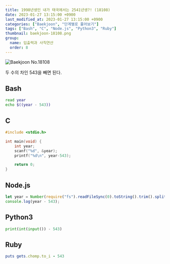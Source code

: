 ```yaml
---
title: 1998년생인 내가 태국에서는 2541년생?! (18108)
date: 2023-01-27 13:15:00 +0900
last_modified_at: 2023-01-27 13:15:00 +0900
categories: ["Baekjoon", "단계별로 풀어보기"]
tags: ["Bash", "C", "Node.js", "Python3", "Ruby"]
thumbnail: baekjoon-18108.png
group:
  name: 입출력과 사칙연산
  order: 8
---
```


![Baekjoon No.18108](baekjoon-18108.png)

두 수의 차인 543을 빼면 된다.

## Bash
```bash
read year
echo $((year - 543))
```

## C
```c
#include <stdio.h>

int main(void) {
	int year;
	scanf("%d", &year);
	printf("%d\n", year-543);

	return 0;
}
```

## Node.js
```javascript
let year = Number(require("fs").readFileSync(0).toString().trim().split("\n")[0]);
console.log(year - 543);
```

## Python3
```python
print(int(input()) - 543)
```

## Ruby
```ruby
puts gets.chomp.to_i - 543
```
